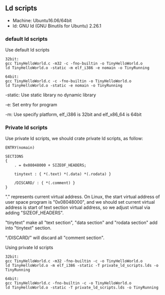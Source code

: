Ld scripts
-------------------------------------------------

* Machine: Ubuntu16.06/64bit
* ld: GNU ld (GNU Binutils for Ubuntu) 2.26.1

### default ld scripts

Use default ld scripts
```
32bit:
gcc TinyHelloWorld.c -m32 -c -fno-builtin -o TinyHelloWorld.o
ld TinyHelloWorld.o -static -m elf_i386 -e nomain -o TinyRunning

64bit:
gcc TinyHelloWorld.c -c -fno-builtin -o TinyHelloWorld.o
ld TinyHelloWorld.o -static -e nomain -o TinyRunning
```
-static: Use static library no dynamic library

-e: Set entry for program

-m: Use specify platform, elf_i386 is 32bit and elf_x86_64 is 64bit

### Private ld scripts

Use private ld scripts, we should crate private ld scripts, as follow:
```
ENTRY(nomain)

SECTIONS
{
	. = 0x08048000 + SIZEOF_HEADERS;
			
	tinytext : { *(.text) *(.data) *(.rodata) }

	/DISCARD/ : { *(.comment) }
}
```
"." represents current virtual address. 
On Linux, the start virtual address of user space program is
"0x08048000", and we should set current virtual address is start of 
text section virtual address, so we adjust virtual via adding 
"SIZEOF_HEADERS".

"tinytext" make all "text section", "data section" and "rodata section" 
add into "tinytext" section.

"/DISCARD/" will discard all "comment section".

Using private ld scripts
```
32bit:
gcc TinyHelloWorld.c -m32 -fno-builtin -c -o TinyHelloWorld.o
ld TinyHelloWorld.o -m elf_i386 -static -T private_ld_scripts.lds -o TinyRunning

64bit:
gcc TinyHelloWorld.c -fno-builtin -c -o TinyHelloWorld.o
ld TinyHelloWorld.o -static -T private_ld_scripts.lds -o TinyRunning
```


